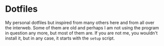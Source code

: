 # Dotfiles

My personal dotfiles but inspired from many others here and from all over the
interweb. Some of them are old and perhaps I am not using the program in
question any more, but most of them are. If you are not me, you wouldn't
install it, but in any case, it starts with the `setup` script.
